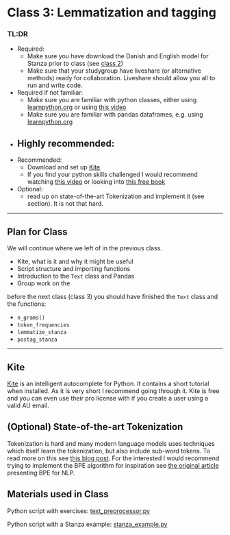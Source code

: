 # Class 3: Lemmatization and tagging


### TL:DR
 - Required:
   - Make sure you have download the Danish and English model for Stanza prior to class (see [class 2](classroom_materials/class_02/class_02.md))
   - Make sure that your studygroup have liveshare (or alternative methods) ready for collaboration. Liveshare should allow you all to run and write code.
 - Required if not familiar:
   - Make sure you are familiar with python classes, either using [learnpython.org](https://www.learnpython.org/en/Classes_and_Objects) or using [this video](https://www.youtube.com/watch?v=ZDa-Z5JzLYM)
   - Make sure you are familiar with pandas dataframes, e.g. using [learnpython.org](https://www.learnpython.org/en/Pandas_Basics)
 - Highly recommended:
   - 
 - Recommended: 
   - Download and set up [Kite](https://www.kite.com)
   - If you find your python skills challenged I would recommend watching [this video](https://www.youtube.com/watch?v=rfscVS0vtbw) or looking into [this free book](https://automatetheboringstuff.com)
 - Optional:
   - read up on state-of-the-art Tokenization and implement it (see section). It is not that hard.

---
## Plan for Class
We will continue where we left of in the previous class.
  - Kite, what is it and why it might be useful
  - Script structure and importing functions
  - Introduction to the `Text` class and Pandas
  - Group work on the 

before the next class (class 3) you should have finished the `Text` class and the functions:
* `n_grams()`
* `token_frequencies`
* `lemmatize_stanza`
* `postag_stanza`


---

## Kite
[Kite](https://www.kite.com) is an intelligent autocomplete for Python. It contains a short tutorial when installed. As it is very short I recommend going through it. Kite is free and you can even use their pro license with if you create a user using a valid AU email.


## (Optional) State-of-the-art Tokenization
Tokenization is hard and many modern language models uses techniques which itself learn the tokenization, but also include sub-word tokens. To read more on this see [this blog post](https://blog.floydhub.com/tokenization-nlp/). For the interested I would recommend trying to implement the BPE algorithm for inspiration see [the original article](https://www.aclweb.org/anthology/P16-1162.pdf) presenting BPE for NLP.

## Materials used in Class
Python script with exercises: [text_preprocessor.py](https://github.com/auNLP/mdwikiNLP/blob/master/classroom_materials/class_02/text_processor.py)

Python script with a Stanza example: [stanza_example.py](https://github.com/auNLP/mdwikiNLP/blob/master/classroom_materials/class_02/stanza_example.py)


<!--
-->